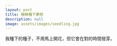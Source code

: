 ```yaml
---
layout: post
title: 靜靜種下夢想
description: null
image: assets/images/seedling.jpg
---
```


我種下的種子，不用馬上開花，但它會在對的時間發芽。